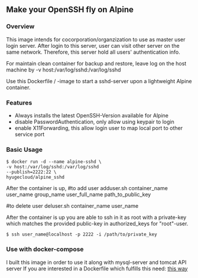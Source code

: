 ## Make your OpenSSH fly on Alpine

### Overview
This image intends for cocorporation/organzization to use as master user login server.
 After login to this server,  user can visit other server on the same network.
Therefore, this server hold all users' authentication info.

For maintain clean container for backup and restore, leave log on the host machine by
-v host:/var/log/sshd:/var/log/sshd

Use this Dockerfile / -image to start a sshd-server upon a lightweight Alpine container.

### Features
* Always installs the latest OpenSSH-Version available for Alpine
* disable PasswordAuthentication, only allow using keypair to login
* enable X11Forwarding, this allow login user to map local port to other service port

### Basic Usage
```
$ docker run -d --name alpine-sshd \
-v host:/var/log/sshd:/var/log/sshd
--publish=2222:22 \
hyugecloud/alpine_sshd
```

After the container is up,
#to add user
adduser.sh container_name user_name group_name user_full_name path_to_public_key

#to delete user
deluser.sh container_name user_name

After the container is up you are able to ssh in it as root with a private-key which matches the provided public-key in authorized_keys for "root"-user.
```
$ ssh user_name@localhost -p 2222 -i /path/to/private_key
```
### Use with docker-compose
I built this image in order to use it along with mysql-server and tomcat API server
If you are interested in a Dockerfile which fulfills this need: [this way](https://github.com/Hermsi1337/docker-compose/blob/master/full_php_dev_stack/docker-compose.yml)
